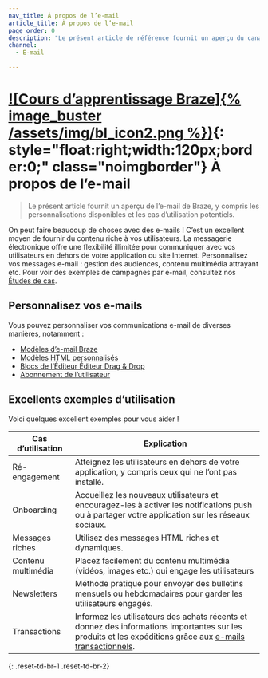 ```yaml
---
nav_title: À propos de l’e-mail
article_title: À propos de l’e-mail
page_order: 0
description: "Le présent article de référence fournit un aperçu du canal E-mail Braze et des cas d’utilisation courants."
channel:
  - E-mail

---
```


# [![Cours d’apprentissage Braze]{% image_buster /assets/img/bl_icon2.png %})](https://learning.braze.com/messaging-channels-email){: style="float:right;width:120px;border:0;" class="noimgborder"} À propos de l’e-mail

> Le présent article fournit un aperçu de l’e-mail de Braze, y compris les personnalisations disponibles et les cas d’utilisation potentiels.

On peut faire beaucoup de choses avec des e-mails ! C’est un excellent moyen de fournir du contenu riche à vos utilisateurs. La messagerie électronique offre une flexibilité illimitée pour communiquer avec vos utilisateurs en dehors de votre application ou site Internet. Personnalisez vos messages e-mail : gestion des audiences, contenu multimédia attrayant etc. Pour voir des exemples de campagnes par e-mail, consultez nos [Études de cas][6].

## Personnalisez vos e-mails

Vous pouvez personnaliser vos communications e-mail de diverses manières, notamment :

- [Modèles d’e-mail Braze][2]
- [Modèles HTML personnalisés][7]
- [Blocs de l’Éditeur Éditeur Drag & Drop][4]
- [Abonnement de l’utilisateur][5]

## Excellents exemples d’utilisation

Voici quelques excellent exemples pour vous aider !

| Cas d’utilisation | Explication |
| --- | --- |
| Ré-engagement | Atteignez les utilisateurs en dehors de votre application, y compris ceux qui ne l’ont pas installé. |
| Onboarding | Accueillez les nouveaux utilisateurs et encouragez-les à activer les notifications push ou à partager votre application sur les réseaux sociaux. |
| Messages riches | Utilisez des messages HTML riches et dynamiques. |
| Contenu multimédia | Placez facilement du contenu multimédia (vidéos, images etc.) qui engage les utilisateurs |
| Newsletters | Méthode pratique pour envoyer des bulletins mensuels ou hebdomadaires pour garder les utilisateurs engagés. |
| Transactions | Informez les utilisateurs des achats récents et donnez des informations importantes sur les produits et les expéditions grâce aux [e-mails transactionnels][3].
{: .reset-td-br-1 .reset-td-br-2}


[1]: {{site.baseurl}}/user_guide/message_building_by_channel/email/creating_an_email_campaign/
[2]: {{site.baseurl}}/user_guide/message_building_by_channel/email/templates/email_template/
[3]: {{site.baseurl}}/user_guide/message_building_by_channel/email/transactional_message_api_campaign/
[4]: {{site.baseurl}}/user_guide/message_building_by_channel/email/drag_and_drop/dnd_editor_blocks/
[5]: {{site.baseurl}}/user_guide/message_building_by_channel/email/managing_user_subscriptions/
[6]: https://www.braze.com/customers/
[7]: {{site.baseurl}}/user_guide/message_building_by_channel/email/templates/html_email_template/